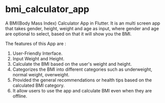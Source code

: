 # bmi_calculator_app

A BMI(Body Mass Index) Calculator App in Flutter. It is an multi screen app that takes gender, height, weight and age as input, where gender and age are optional to select, based on that it will show you the BMI.

The features of this App are :

1. User-Friendly Interface.
2. Input Weight and Height.
3. Calculate the BMI based on the user's weight and height.
4. Categorizes the BMI into different categories such as underweight, normal weight, overweight.
5. Provided the general recommendations or health tips based on the calculated BMI category.
6. It allow users to use the app and calculate BMI even when they are offline.




